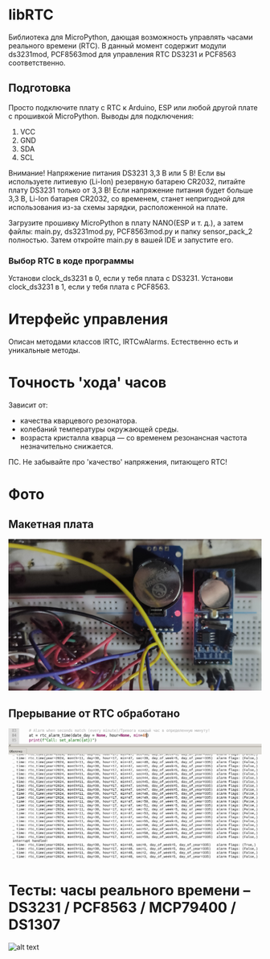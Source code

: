 # libRTC
Библиотека для MicroPython, дающая возможность управлять часами реального времени (RTC).
В данный момент содержит модули ds3231mod, PCF8563mod для управления RTC DS3231 и PCF8563 соответственно. 

## Подготовка
Просто подключите плату с RTC к Arduino, ESP или любой другой плате с прошивкой MicroPython.
Выводы для подключения:
 
1. VCC
2. GND
3. SDA
4. SCL

Внимание! Напряжение питания DS3231 3,3 В или 5 В! Если вы используете литиевую (Li-Ion) резервную батарею CR2032, 
питайте плату DS3231 только от 3,3 В! Если напряжение питания будет больше 3,3 В, Li-Ion батарея СR2032, со временем, 
станет непригодной для использования из-за схемы зарядки, расположенной на плате.

Загрузите прошивку MicroPython в плату NANO(ESP и т. д.), а затем файлы: main.py, ds3231mod.py, PCF8563mod.py и 
папку sensor_pack_2 полностью. Затем откройте main.py в вашей IDE и запустите его.

### Выбор RTC в коде программы
Установи clock_ds3231 в 0, если у тебя плата с DS3231. 
Установи clock_ds3231 в 1, если у тебя плата с PCF8563.

# Итерфейс управления
Описан методами классов IRTC, IRTCwAlarms. Естественно есть и уникальные методы.

# Точность 'хода' часов
Зависит от:
* качества кварцевого резонатора.
* колебаний температуры окружающей среды.
* возраста кристалла кварца — со временем резонансная частота незначительно снижается.

ПС. Не забывайте про 'качество' напряжения, питающего RTC! 


# Фото
## Макетная плата
![alt text](https://github.com/octaprog7/libRTC/blob/master/pics/dual_rtc.jpg)
## Прерывание от RTC обработано
![alt text](https://github.com/octaprog7/libRTC/blob/master/pics/8563_irq_handled.png)

# Тесты: часы реального времени – DS3231 / PCF8563 / MCP79400 / DS1307
![alt text](https://www.switchdoc.com/2014/12/benchmarks-realtime-clocks-ds3231-pcf8563-mcp79400-ds1307/)

